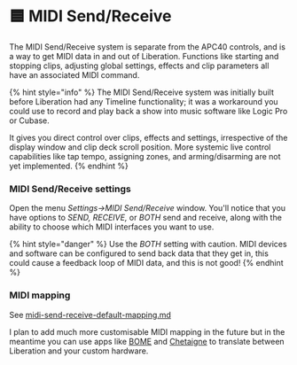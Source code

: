 # 🟦 MIDI Send/Receive

The MIDI Send/Receive system is separate from the APC40 controls, and is a way to get MIDI data in and out of Liberation. Functions like starting and stopping clips, adjusting global settings, effects and clip parameters all have an associated MIDI command.&#x20;

{% hint style="info" %}
The MIDI Send/Receive system was initially built before Liberation had any Timeline functionality; it was a workaround you could use to record and play back a show into music software like Logic Pro or Cubase.&#x20;

It gives you direct control over clips, effects and settings, irrespective of the display window and clip deck scroll position. More systemic live control capabilities like tap tempo, assigning zones, and arming/disarming are not yet implemented.&#x20;
{% endhint %}

### MIDI Send/Receive settings&#x20;

Open the menu _Settings->MIDI Send/Receive_ window. You'll notice that you have options to _SEND, RECEIVE,_ or _BOTH_ send and receive, along with the ability to choose which MIDI interfaces you want to use.&#x20;

{% hint style="danger" %}
Use the _BOTH_ setting with caution. MIDI devices and software can be configured to send back data that they get in, this could cause a feedback loop of MIDI data, and this is not good!&#x20;
{% endhint %}

### MIDI mapping

See [midi-send-receive-default-mapping.md](../reference/midi-send-receive-default-mapping.md "mention")

I plan to add much more customisable MIDI mapping in the future but in the meantime you can use apps like [BOME](https://www.bome.com/products/miditranslator) and [Chetaigne](http://benjamin.kuperberg.fr/chataigne/en) to translate between Liberation and your custom hardware.&#x20;

